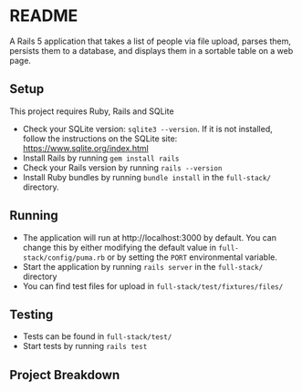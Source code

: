 
# README

A Rails 5 application that takes a list of people via file upload, parses them, persists them to a database, and displays them in a sortable table on a web page.

## Setup
This project requires Ruby, Rails and SQLite

 - Check your SQLite version: `sqlite3 --version`. If it is not installed, follow the instructions on the SQLite site: https://www.sqlite.org/index.html
 - Install Rails by running `gem install rails`
 - Check your Rails version by running `rails --version`
 - Install Ruby bundles by running `bundle install` in the `full-stack/` directory.

## Running

 - The application will run at http://localhost:3000 by default. You can change this by either modifying the default value in `full-stack/config/puma.rb` or by setting the `PORT` environmental variable.
 - Start the application by running `rails server` in the `full-stack/` directory
 - You can find test files for upload in `full-stack/test/fixtures/files/`

## Testing
- Tests can be found in `full-stack/test/`
- Start tests by running `rails test`

## Project Breakdown
